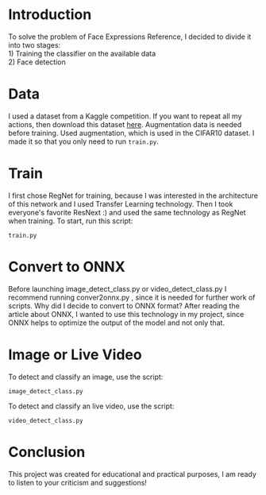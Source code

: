 <h1>Introduction</h1>
To solve the problem of Face Expressions Reference, I decided to divide it into two stages: 
<br>1) Training the classifier on the available data<br>2) Face detection

<h1>Data</h1>
I used a dataset from a Kaggle competition. If you want to repeat all my actions, then download this dataset <a href="https://www.kaggle.com/datasets/msambare/fer2013">here</a>. 
Augmentation data is needed before training. Used augmentation, which is used in the CIFAR10 dataset. I made it so that you only need to run <code>train.py</code>.

<h1>Train</h1>
I first chose RegNet for training, because I was interested in the architecture of this network and I used Transfer Learning technology. Then I took everyone's favorite ResNext :) and used the same technology as RegNet when training. To start, run this script: <br>

````
train.py
````

<h1>Convert to ONNX</h1>

Before launching image_detect_class.py or video_detect_class.py I recommend running conver2onnx.py , since it is needed for further work of scripts.
Why did I decide to convert to ONNX format? After reading the article about ONNX, I wanted to use this technology in my project, since ONNX helps to optimize the output of the model and not only that.

<h1>Image or Live Video</h1>
To detect and classify an image, use the script: 

````
image_detect_class.py
````

To detect and classify an live video, use the script: 

````
video_detect_class.py
````

<h1>Conclusion</h1>
This project was created for educational and practical purposes, I am ready to listen to your criticism and suggestions!